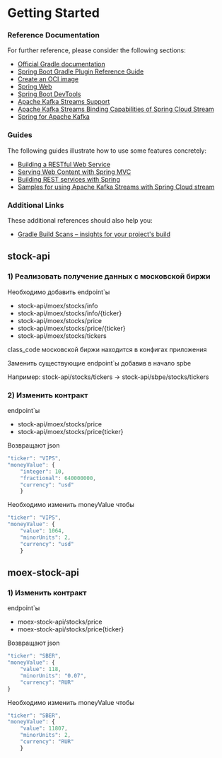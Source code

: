 # Getting Started

### Reference Documentation

For further reference, please consider the following sections:

* [Official Gradle documentation](https://docs.gradle.org)
* [Spring Boot Gradle Plugin Reference Guide](https://docs.spring.io/spring-boot/docs/2.7.0/gradle-plugin/reference/html/)
* [Create an OCI image](https://docs.spring.io/spring-boot/docs/2.7.0/gradle-plugin/reference/html/#build-image)
* [Spring Web](https://docs.spring.io/spring-boot/docs/2.7.0/reference/htmlsingle/#web)
* [Spring Boot DevTools](https://docs.spring.io/spring-boot/docs/2.7.0/reference/htmlsingle/#using.devtools)
* [Apache Kafka Streams Support](https://docs.spring.io/spring-kafka/docs/current/reference/html/#streams-kafka-streams)
* [Apache Kafka Streams Binding Capabilities of Spring Cloud Stream](https://docs.spring.io/spring-cloud-stream/docs/current/reference/htmlsingle/#_kafka_streams_binding_capabilities_of_spring_cloud_stream)
* [Spring for Apache Kafka](https://docs.spring.io/spring-boot/docs/2.7.0/reference/htmlsingle/#messaging.kafka)

### Guides

The following guides illustrate how to use some features concretely:

* [Building a RESTful Web Service](https://spring.io/guides/gs/rest-service/)
* [Serving Web Content with Spring MVC](https://spring.io/guides/gs/serving-web-content/)
* [Building REST services with Spring](https://spring.io/guides/tutorials/bookmarks/)
* [Samples for using Apache Kafka Streams with Spring Cloud stream](https://github.com/spring-cloud/spring-cloud-stream-samples/tree/master/kafka-streams-samples)

### Additional Links

These additional references should also help you:

* [Gradle Build Scans – insights for your project's build](https://scans.gradle.com#gradle)

## stock-api

### 1) Реализовать получение данных с московской биржи

Необходимо добавить endpoint`ы

* stock-api/moex/stocks/info
* stock-api/moex/stocks/info/{ticker}
* stock-api/moex/stocks/price
* stock-api/moex/stocks/price/{ticker}
* stock-api/moex/stocks/tickers

class_code московской биржи находится в конфигах приложения

Заменить существующие endpoint`ы добавив в начало spbe

Например: stock-api/stocks/tickers -> stock-api/sbpe/stocks/tickers

### 2) Изменить контракт

endpoint`ы

* stock-api/moex/stocks/price
* stock-api/moex/stocks/price{ticker}

Возвращают json

```js
"ticker": "VIPS",
"moneyValue": {
    "integer": 10,
    "fractional": 640000000,
    "currency": "usd"
    }
```

Необходимо изменить moneyValue чтобы

```js
"ticker": "VIPS",
"moneyValue": {
    "value": 1064,
    "minorUnits": 2,
    "currency": "usd"
    }
```

## moex-stock-api

### 1) Изменить контракт

endpoint`ы

* moex-stock-api/stocks/price
* moex-stock-api/stocks/price{ticker}

Возвращают json

```js
"ticker": "SBER",
"moneyValue": {
    "value": 118,
    "minorUnits": "0.07",
    "currency": "RUR"
}
```

Необходимо изменить moneyValue чтобы

```js
"ticker": "SBER",
"moneyValue": {
    "value": 11807,
    "minorUnits": 2,
    "currency": "RUR"
    }
```